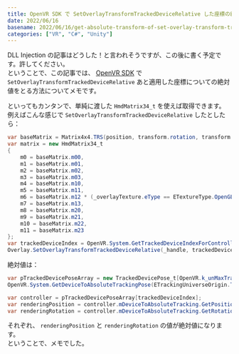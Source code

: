 ```yaml
---
title: OpenVR SDK で SetOverlayTransformTrackedDeviceRelative した座標の絶対値が知りたい
date: 2022/06/16
basename: 2022/06/16/get-absolute-transform-of-set-overlay-transform-tracked-device-relative
categories: ["VR", "C#", "Unity"]
---
```


DLL Injection の記事はどうした！と言われそうですが、この後に書く予定です。許してください。  
ということで、この記事では、 [OpenVR SDK](https://github.com/ValveSoftware/openvr) で `SetOverlayTransformTrackedDeviceRelative` あと適用した座標についての絶対値をとる方法についてメモです。

といってもカンタンで、単純に渡した `HmdMatrix34_t` を使えば取得できます。  
例えばこんな感じで `SetOverlayTransformTrackedDeviceRelative` したとしたら：

```csharp
var baseMatrix = Matrix4x4.TRS(position, transform.rotation, transform.localScale);
var matrix = new HmdMatrix34_t
{
    m0 = baseMatrix.m00,
    m1 = baseMatrix.m01,
    m2 = baseMatrix.m02,
    m3 = baseMatrix.m03,
    m4 = baseMatrix.m10,
    m5 = baseMatrix.m11,
    m6 = baseMatrix.m12 * (_overlayTexture.eType == ETextureType.OpenGL ? -1 : 1),
    m7 = baseMatrix.m13,
    m8 = baseMatrix.m20,
    m9 = baseMatrix.m21,
    m10 = baseMatrix.m22,
    m11 = baseMatrix.m23
};
var trackedDeviceIndex = OpenVR.System.GetTrackedDeviceIndexForControllerRole(_attachedControllerRole);
Overlay.SetOverlayTransformTrackedDeviceRelative(_handle, trackedDeviceIndex, ref matrix);
```

絶対値は：

```csharp
var pTrackedDevicePoseArray = new TrackedDevicePose_t[OpenVR.k_unMaxTrackedDeviceCount];
OpenVR.System.GetDeviceToAbsoluteTrackingPose(ETrackingUniverseOrigin.TrackingUniverseStanding, 0f, pTrackedDevicePoseArray);

var controller = pTrackedDevicePoseArray[trackedDeviceIndex];
var renderingPosition = controller.mDeviceToAbsoluteTracking.GetPosition() + matrix.GetPosition();
var renderingRotation = controller.mDeviceToAbsoluteTracking.GetRotation() * matrix.GetRotation();
```

それぞれ、 `renderingPosition` と `renderingRotation` の値が絶対値になります。  
ということで、メモでした。
